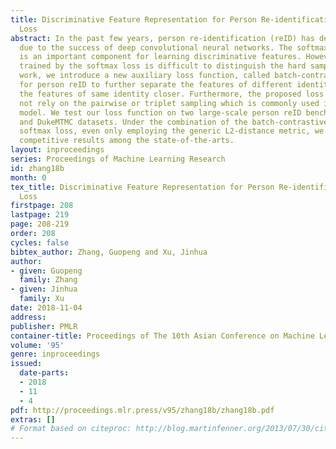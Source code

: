```yaml
---
title: Discriminative Feature Representation for Person Re-identification by Batch-contrastive
  Loss
abstract: In the past few years, person re-identification (reID) has developed rapidly
  due to the success of deep convolutional neural networks. The softmax loss function
  is an important component for learning discriminative features. However, the classifier
  trained by the softmax loss is difficult to distinguish the hard samples. In this
  work, we introduce a new auxiliary loss function, called batch-contrastive loss,
  for person reID to further separate the features of different identities and pulls
  the features of same identity closer. Furthermore, the proposed loss function does
  not rely on the pairwise or triplet sampling which is commonly used in the Siamese
  model. We test our loss function on two large-scale person reID benchmarks, Market-1501
  and DukeMTMC datasets. Under the combination of the batch-contrastive loss and the
  softmax loss, even only employing the generic L2-distance metric, we can achieve
  competitive results among the state-of-the-arts.
layout: inproceedings
series: Proceedings of Machine Learning Research
id: zhang18b
month: 0
tex_title: Discriminative Feature Representation for Person Re-identification by Batch-contrastive
  Loss
firstpage: 208
lastpage: 219
page: 208-219
order: 208
cycles: false
bibtex_author: Zhang, Guopeng and Xu, Jinhua
author:
- given: Guopeng
  family: Zhang
- given: Jinhua
  family: Xu
date: 2018-11-04
address: 
publisher: PMLR
container-title: Proceedings of The 10th Asian Conference on Machine Learning
volume: '95'
genre: inproceedings
issued:
  date-parts:
  - 2018
  - 11
  - 4
pdf: http://proceedings.mlr.press/v95/zhang18b/zhang18b.pdf
extras: []
# Format based on citeproc: http://blog.martinfenner.org/2013/07/30/citeproc-yaml-for-bibliographies/
---
```

